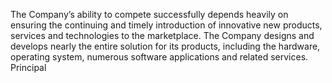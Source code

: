 The Company’s ability to compete successfully depends heavily on ensuring the continuing and timely introduction of innovative
new products, services and technologies to the marketplace. The Company designs and develops nearly the entire solution for
its  products,  including  the  hardware,  operating  system,  numerous  software  applications  and  related  services.  Principal